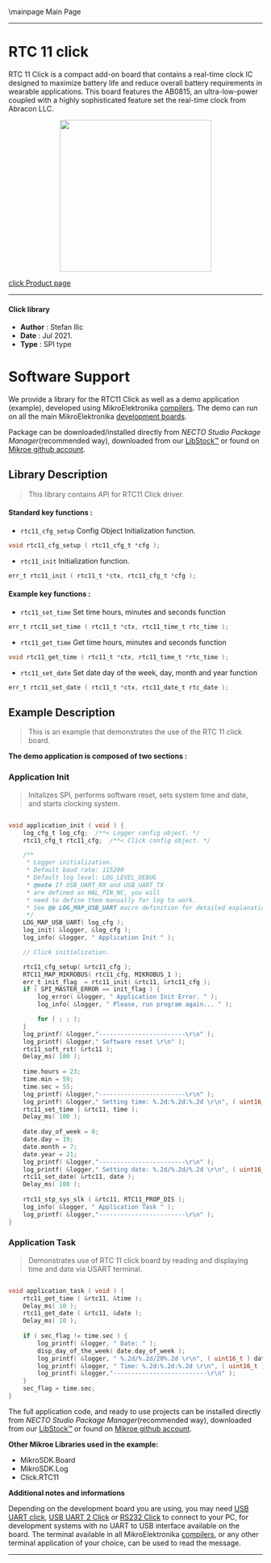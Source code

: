 \mainpage Main Page

---
# RTC 11 click

RTC 11 Click is a compact add-on board that contains a real-time clock IC designed to maximize battery life and reduce overall battery requirements in wearable applications. This board features the AB0815, an ultra-low-power coupled with a highly sophisticated feature set the real-time clock from Abracon LLC.

<p align="center">
  <img src="https://download.mikroe.com/images/click_for_ide/rtc11_click.png" height=300px>
</p>

[click Product page](https://www.mikroe.com/rtc-11-click)

---


#### Click library

- **Author**        : Stefan Ilic
- **Date**          : Jul 2021.
- **Type**          : SPI type


# Software Support

We provide a library for the RTC11 Click
as well as a demo application (example), developed using MikroElektronika
[compilers](https://www.mikroe.com/necto-studio).
The demo can run on all the main MikroElektronika [development boards](https://www.mikroe.com/development-boards).

Package can be downloaded/installed directly from *NECTO Studio Package Manager*(recommended way), downloaded from our [LibStock&trade;](https://libstock.mikroe.com) or found on [Mikroe github account](https://github.com/MikroElektronika/mikrosdk_click_v2/tree/master/clicks).

## Library Description

> This library contains API for RTC11 Click driver.

#### Standard key functions :

- `rtc11_cfg_setup` Config Object Initialization function.
```c
void rtc11_cfg_setup ( rtc11_cfg_t *cfg );
```

- `rtc11_init` Initialization function.
```c
err_t rtc11_init ( rtc11_t *ctx, rtc11_cfg_t *cfg );
```

#### Example key functions :

- `rtc11_set_time` Set time hours, minutes and seconds function
```c
err_t rtc11_set_time ( rtc11_t *ctx, rtc11_time_t rtc_time );
```

- `rtc11_get_time` Get time hours, minutes and seconds function
```c
void rtc11_get_time ( rtc11_t *ctx, rtc11_time_t *rtc_time );
```

- `rtc11_set_date` Set date day of the week, day, month and year function
```c
err_t rtc11_set_date ( rtc11_t *ctx, rtc11_date_t rtc_date );
```

## Example Description

> This is an example that demonstrates the use of the RTC 11 click board.

**The demo application is composed of two sections :**

### Application Init

> Initalizes SPI, performs software reset, sets system time and date, and starts clocking system.

```c

void application_init ( void ) {
    log_cfg_t log_cfg;  /**< Logger config object. */
    rtc11_cfg_t rtc11_cfg;  /**< Click config object. */

    /** 
     * Logger initialization.
     * Default baud rate: 115200
     * Default log level: LOG_LEVEL_DEBUG
     * @note If USB_UART_RX and USB_UART_TX 
     * are defined as HAL_PIN_NC, you will 
     * need to define them manually for log to work. 
     * See @b LOG_MAP_USB_UART macro definition for detailed explanation.
     */
    LOG_MAP_USB_UART( log_cfg );
    log_init( &logger, &log_cfg );
    log_info( &logger, " Application Init " );

    // Click initialization.

    rtc11_cfg_setup( &rtc11_cfg );
    RTC11_MAP_MIKROBUS( rtc11_cfg, MIKROBUS_1 );
    err_t init_flag  = rtc11_init( &rtc11, &rtc11_cfg );
    if ( SPI_MASTER_ERROR == init_flag ) {
        log_error( &logger, " Application Init Error. " );
        log_info( &logger, " Please, run program again... " );

        for ( ; ; );
    }
    log_printf( &logger,"------------------------\r\n" );
    log_printf( &logger," Software reset \r\n" );
    rtc11_soft_rst( &rtc11 );
    Delay_ms( 100 );
    
    time.hours = 23;
    time.min = 59;
    time.sec = 55;
    log_printf( &logger,"------------------------\r\n" );
    log_printf( &logger," Setting time: %.2d:%.2d:%.2d \r\n", ( uint16_t ) time.hours, ( uint16_t ) time.min, ( uint16_t ) time.sec );
    rtc11_set_time ( &rtc11, time );
    Delay_ms( 100 );
    
    date.day_of_week = 0;
    date.day = 19;
    date.month = 7;
    date.year = 21;
    log_printf( &logger,"------------------------\r\n" );
    log_printf( &logger," Setting date: %.2d/%.2d/%.2d \r\n", ( uint16_t ) date.day, ( uint16_t ) date.month, ( uint16_t ) date.year );
    rtc11_set_date( &rtc11, date );
    Delay_ms( 100 );
    
    rtc11_stp_sys_slk ( &rtc11, RTC11_PROP_DIS );
    log_info( &logger, " Application Task " );
    log_printf( &logger,"------------------------\r\n" );
}

```

### Application Task

> Demonstrates use of RTC 11 click board by reading and displaying time and date via USART terminal.

```c

void application_task ( void ) {
    rtc11_get_time ( &rtc11, &time );
    Delay_ms( 10 );
    rtc11_get_date ( &rtc11, &date );
    Delay_ms( 10 );
    
    if ( sec_flag != time.sec ) {
        log_printf( &logger, " Date: " );
        disp_day_of_the_week( date.day_of_week );
        log_printf( &logger, " %.2d/%.2d/20%.2d \r\n", ( uint16_t ) date.day, ( uint16_t ) date.month, ( uint16_t ) date.year );
        log_printf( &logger, " Time: %.2d:%.2d:%.2d \r\n", ( uint16_t ) time.hours, ( uint16_t ) time.min, ( uint16_t ) time.sec );
        log_printf( &logger,"--------------------------\r\n" );
    }
    sec_flag = time.sec;
}

```


The full application code, and ready to use projects can be installed directly from *NECTO Studio Package Manager*(recommended way), downloaded from our [LibStock&trade;](https://libstock.mikroe.com) or found on [Mikroe github account](https://github.com/MikroElektronika/mikrosdk_click_v2/tree/master/clicks).

**Other Mikroe Libraries used in the example:**

- MikroSDK.Board
- MikroSDK.Log
- Click.RTC11

**Additional notes and informations**

Depending on the development board you are using, you may need
[USB UART click](http://shop.mikroe.com/usb-uart-click),
[USB UART 2 Click](http://shop.mikroe.com/usb-uart-2-click) or
[RS232 Click](http://shop.mikroe.com/rs232-click) to connect to your PC, for
development systems with no UART to USB interface available on the board. The
terminal available in all MikroElektronika
[compilers](http://shop.mikroe.com/compilers), or any other terminal application
of your choice, can be used to read the message.

---
